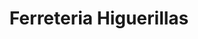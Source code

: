 ---
title: "Ferreteria Higuerillas"
url: /maitencillo/ferreteria-higuerillas/
shop: hágalo usted mismo
---
